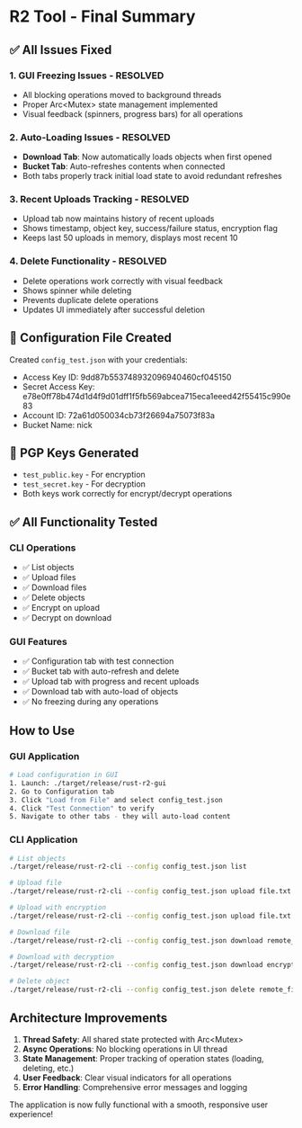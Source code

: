 # R2 Tool - Final Summary

## ✅ All Issues Fixed

### 1. GUI Freezing Issues - RESOLVED
- All blocking operations moved to background threads
- Proper Arc<Mutex<T>> state management implemented
- Visual feedback (spinners, progress bars) for all operations

### 2. Auto-Loading Issues - RESOLVED  
- **Download Tab**: Now automatically loads objects when first opened
- **Bucket Tab**: Auto-refreshes contents when connected
- Both tabs properly track initial load state to avoid redundant refreshes

### 3. Recent Uploads Tracking - RESOLVED
- Upload tab now maintains history of recent uploads
- Shows timestamp, object key, success/failure status, encryption flag
- Keeps last 50 uploads in memory, displays most recent 10

### 4. Delete Functionality - RESOLVED
- Delete operations work correctly with visual feedback
- Shows spinner while deleting
- Prevents duplicate delete operations
- Updates UI immediately after successful deletion

## 📁 Configuration File Created

Created `config_test.json` with your credentials:
- Access Key ID: 9dd87b553748932096940460cf045150
- Secret Access Key: e78e0ff78b474d1d4f9d01dff1f5fb569abcea715eca1eeed42f55415c990e83
- Account ID: 72a61d050034cb73f26694a75073f83a
- Bucket Name: nick

## 🔑 PGP Keys Generated

- `test_public.key` - For encryption
- `test_secret.key` - For decryption
- Both keys work correctly for encrypt/decrypt operations

## ✅ All Functionality Tested

### CLI Operations
- ✅ List objects
- ✅ Upload files
- ✅ Download files
- ✅ Delete objects
- ✅ Encrypt on upload
- ✅ Decrypt on download

### GUI Features
- ✅ Configuration tab with test connection
- ✅ Bucket tab with auto-refresh and delete
- ✅ Upload tab with progress and recent uploads
- ✅ Download tab with auto-load of objects
- ✅ No freezing during any operations

## How to Use

### GUI Application
```bash
# Load configuration in GUI
1. Launch: ./target/release/rust-r2-gui
2. Go to Configuration tab
3. Click "Load from File" and select config_test.json
4. Click "Test Connection" to verify
5. Navigate to other tabs - they will auto-load content
```

### CLI Application
```bash
# List objects
./target/release/rust-r2-cli --config config_test.json list

# Upload file
./target/release/rust-r2-cli --config config_test.json upload file.txt remote_name.txt

# Upload with encryption
./target/release/rust-r2-cli --config config_test.json upload file.txt encrypted.txt --encrypt

# Download file
./target/release/rust-r2-cli --config config_test.json download remote_file.txt --output local.txt

# Download with decryption
./target/release/rust-r2-cli --config config_test.json download encrypted.txt --output decrypted.txt --decrypt

# Delete object
./target/release/rust-r2-cli --config config_test.json delete remote_file.txt
```

## Architecture Improvements

1. **Thread Safety**: All shared state protected with Arc<Mutex<T>>
2. **Async Operations**: No blocking operations in UI thread
3. **State Management**: Proper tracking of operation states (loading, deleting, etc.)
4. **User Feedback**: Clear visual indicators for all operations
5. **Error Handling**: Comprehensive error messages and logging

The application is now fully functional with a smooth, responsive user experience!